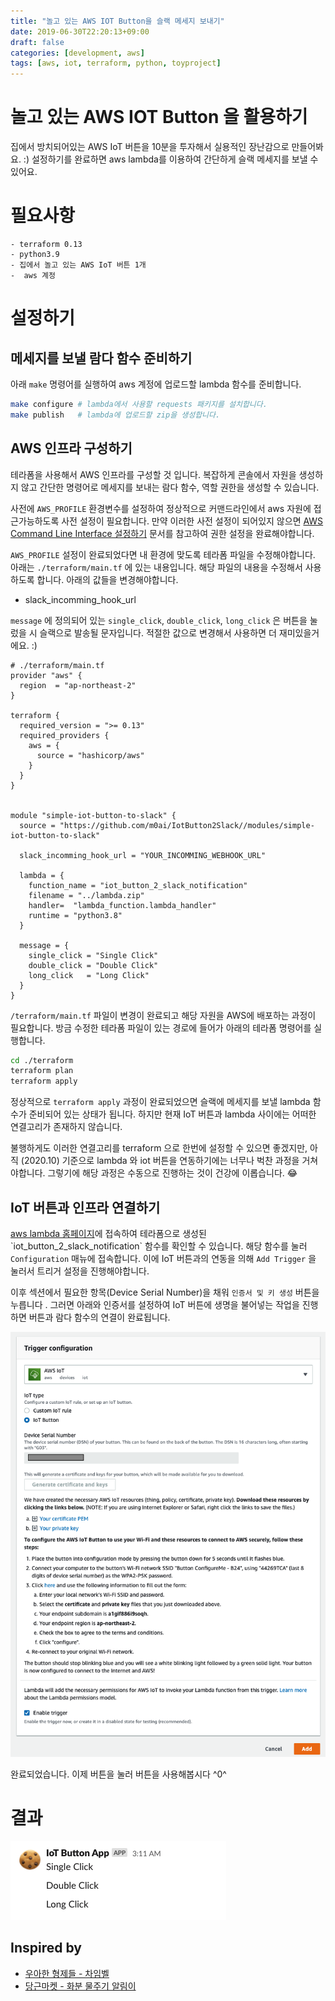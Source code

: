```yaml
---
title: "놀고 있는 AWS IOT Button을 슬랙 메세지 보내기"
date: 2019-06-30T22:20:13+09:00
draft: false
categories: [development, aws]
tags: [aws, iot, terraform, python, toyproject]
---
```


# 놀고 있는 AWS IOT Button 을 활용하기
집에서 방치되어있는 AWS IoT 버튼을 10분을 투자해서 실용적인 장난감으로 만들어봐요. :)
설정하기를 완료하면 aws lambda를 이용하여 간단하게 슬랙 메세지를 보낼 수 있어요.

# 필요사항
```
- terraform 0.13
- python3.9
- 집에서 놀고 있는 AWS IoT 버튼 1개
-  aws 계정
```

# 설정하기

## 메세지를 보낼 람다 함수 준비하기

아래 `make` 명령어를 실행하여 aws 계정에 업로드할 lambda 함수를 준비합니다.

```bash
make configure # lambda에서 사용할 requests 패키지를 설치합니다.
make publish   # lambda에 업로드할 zip을 생성합니다.
```
## AWS 인프라 구성하기

테라폼을 사용해서 AWS 인프라를 구성할 것 입니다. 복잡하게 콘솔에서 자원을 생성하지 않고 간단한 명령어로 메세지를 보내는 람다 함수, 역할 권한을 생성할 수 있습니다.

사전에 `AWS_PROFILE` 환경변수를 설정하여 정상적으로 커맨드라인에서 aws 자원에 접근가능하도록 사전 설정이 필요합니다. 만약 이러한 사전 설정이 되어있지 않으면  [AWS Command Line Interface 설정하기](https://docs.aws.amazon.com/ko_kr/cli/latest/userguide/cli-configure-profiles.html) 문서를 참고하여 권한 설정을 완료해야합니다.

`AWS_PROFILE` 설정이 완료되었다면 내 환경에 맞도록 테라폼 파일을 수정해야합니다. 아래는 `./terraform/main.tf` 에 있는 내용입니다. 해당 파일의 내용을 수정해서 사용하도록 합니다. 아래의 값들을 변경해야합니다.

- slack_incomming_hook_url

`message` 에 정의되어 있는 `single_click`, `double_click`, `long_click` 은 버튼을 눌렀을 시 슬랙으로 발송될 문자입니다. 적절한 값으로 변경해서 사용하면 더 재미있을거에요. :)


```hcl
# ./terraform/main.tf
provider "aws" {
  region  = "ap-northeast-2"
}

terraform {
  required_version = ">= 0.13"
  required_providers {
    aws = {
      source = "hashicorp/aws"
    }
  }
}


module "simple-iot-button-to-slack" {
  source = "https://github.com/m0ai/IotButton2Slack//modules/simple-iot-button-to-slack"

  slack_incomming_hook_url = "YOUR_INCOMMING_WEBHOOK_URL"

  lambda = {
    function_name = "iot_button_2_slack_notification"
    filename = "../lambda.zip"
    handler=  "lambda_function.lambda_handler"
    runtime = "python3.8"
  }

  message = {
    single_click = "Single Click"
    double_click = "Double Click"
    long_click   = "Long Click"
  }
}
```

`/terraform/main.tf` 파일이 변경이 완료되고 해당 자원을 AWS에 배포하는 과정이 필요합니다. 방금 수정한 테라폼 파일이 있는 경로에 들어가 아래의 테라폼 명령어를 실행합니다.


```bash
cd ./terraform
terraform plan
terraform apply
```
정상적으로 `terraform apply` 과정이 완료되었으면 슬랙에 메세지를 보낼 lambda 함수가 준비되어 있는 상태가 됩니다. 하지만 현재 IoT 버튼과 lambda 사이에는 어떠한 연결고리가 존재하지 않습니다.

 불행하게도 이러한 연결고리를 terraform 으로 한번에 설정할 수 있으면 좋겠지만, 아직 (2020.10) 기준으로 lambda 와 iot 버튼을 연동하기에는 너무나 벅찬 과정을 거쳐야합니다. 그렇기에 해당 과정은 수동으로 진행하는 것이 건강에 이롭습니다. 😂

## IoT 버튼과 인프라 연결하기

[aws lambda 홈페이지](https://ap-northeast-2.console.aws.amazon.com/lambda/home?)에 접속하여 테라폼으로 생성된 `iot_button_2_slack_notification` 함수를 확인할 수 있습니다. 해당 함수를 눌러 `Configuration` 매뉴에 접속합니다. 이에 IoT 버튼과의 연동을 의해 `Add Trigger` 을 눌러서 트리거 설정을 진행해야합니다.

이후 섹션에서 필요한 항목(Device Serial Number)을 채워 `인증서 및 키 생성` 버튼을 누릅니다 . 그러면 아래와 인증서를 설정하여 IoT 버튼에 생명을 불어넣는 작업을 진행하면 버튼과 람다 함수의 연결이 완료됩니다.

![image-20201015030304158](https://github.com/m0ai/IotButton2Slack/raw/master/img/iot-button-configure-page.png)

완료되었습니다. 이제 버튼을 눌러 버튼을 사용해봅시다 ^0^

# 결과

![image-20201015031139768](https://github.com/m0ai/IotButton2Slack/raw/master/img/result.png)

## Inspired by

- [우아한 형제들 - 차임벨](http://woowabros.github.io/study/2016/10/28/woowahan_chime_bell.html)
- [당근마켓 - 화분 물주기 알림이](https://medium.com/daangn/%ED%9A%8C%EC%82%AC-%ED%99%94%EB%B6%84%EC%97%90-%EC%A3%BC%EA%B8%B0%EC%A0%81%EC%9C%BC%EB%A1%9C-%EB%AC%BC%EC%A3%BC%EA%B8%B0-aws-iot-%EB%B2%84%ED%8A%BC-%ED%99%9C%EC%9A%A9-%EC%82%AC%EB%A1%80-99978e57a59c)